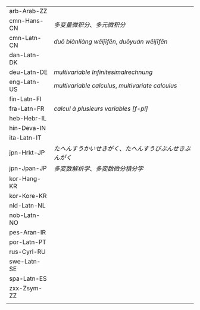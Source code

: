 | | |
|-|-|
| arb-Arab-ZZ |  |
| cmn-Hans-CN | _多变量微积分_、_多元微积分_ |
| cmn-Latn-CN | _duō biànliàng wēijīfēn_, _duōyuán wēijīfēn_ |
| dan-Latn-DK |  |
| deu-Latn-DE | _multivariable Infinitesimalrechnung_ |
| eng-Latn-US | _multivariable calculus_, _multivariate calculus_ |
| fin-Latn-FI |  |
| fra-Latn-FR | _calcul à plusieurs variables [f-pl]_ |
| heb-Hebr-IL |  |
| hin-Deva-IN |  |
| ita-Latn-IT |  |
| jpn-Hrkt-JP | _たへんすうかいせきがく_、_たへんすうびぶんせきぶんがく_ |
| jpn-Jpan-JP | _多変数解析学_、_多変数微分積分学_ |
| kor-Hang-KR |  |
| kor-Kore-KR |  |
| nld-Latn-NL |  |
| nob-Latn-NO |  |
| pes-Aran-IR |  |
| por-Latn-PT |  |
| rus-Cyrl-RU |  |
| swe-Latn-SE |  |
| spa-Latn-ES |  |
| zxx-Zsym-ZZ |  |
|  |  |
